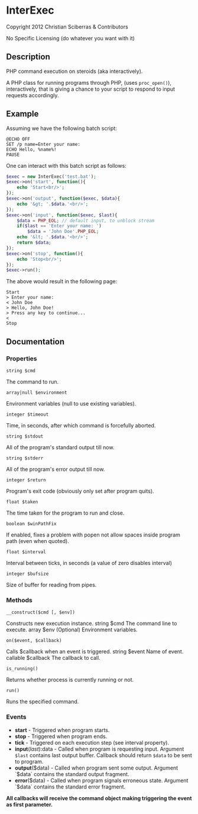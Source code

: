 # InterExec

Copyright 2012 Christian Sciberras & Contributors

No Specific Licensing (do whatever you want with it)

## Description

PHP command execution on steroids (aka interactively).

A PHP class for running programs through PHP, (uses `proc_open()`), interactively,
that is giving a chance to your script to respond to input requests accordingly.

## Example

Assuming we have the following batch script:

```shell
@ECHO OFF
SET /p name=Enter your name: 
ECHO Hello, %name%!
PAUSE
```

One can interact with this batch script as follows:

```php
$exec = new InterExec('test.bat');
$exec->on('start', function(){
	echo 'Start<br/>';
});
$exec->on('output', function($exec, $data){
	echo '&gt; '.$data.'<br/>';
});
$exec->on('input', function($exec, $last){
	$data = PHP_EOL; // default input, to unblock stream
	if($last == 'Enter your name: ')
		$data = 'John Doe'.PHP_EOL;
	echo '&lt; '.$data.'<br/>'; 
	return $data;
});
$exec->on('stop', function(){
	echo 'Stop<br/>';
});
$exec->run();
```

The above would result in the following page:

```plain
Start
> Enter your name: 
< John Doe
> Hello, John Doe!
> Press any key to continue...
< 
Stop
```

## Documentation

### Properties

    string $cmd

The command to run.
		
    array|null $environment

Environment variables (null to use existing variables).

	integer $timeout

Time, in seconds, after which command is forcefully aborted.
		
	string $stdout

All of the program's standard output till now.
		
	string $stderr

All of the program's error output till now.
		
	integer $return

Program's exit code (obviously only set after program quits).
		
	float $taken

The time taken for the program to run and close.
		
	boolean $winPathFix

If enabled, fixes a problem with popen not allow spaces inside program path (even when quoted).
		
	float $interval

Interval between ticks, in seconds (a value of zero disables interval)
		
	integer $bufsize

Size of buffer for reading from pipes.

### Methods

	__construct($cmd [, $env])

Constructs new execution instance. 
string $cmd The command line to execute.
array $env (Optional) Environment variables.

	on($event, $callback)

Calls $callback when an event is triggered.
string $event Name of event.
callable $callback The callback to call.

	is_running()

Returns whether process is currently running or not.

	run()

Runs the specified command.

### Events

 - **start** - Triggered when program starts.
 - **stop** - Triggered when program ends.
 - **tick** - Triggered on each execution step (see interval property).
 - **input**($last):$data - Called when program is requesting input.
 Argument `$last` contains last output buffer.
 Callback should return `$data` to be sent to program.
 - **output**($data) - Called when program sent some output.
 Argument `$data` contains the standard output fragment.
 - **error**($data) - Called when program signals erroneous state.
 Argument `$data` contains the standard error fragment.

**All callbacks will receive the command object making triggering the event as first parameter.**
